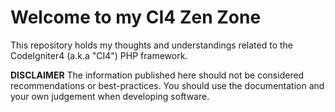 # Welcome to my CI4 Zen Zone

This repository holds my thoughts and understandings related to the CodeIgniter4 (a.k.a "CI4") PHP framework. 

**DISCLAIMER** The information published here should not be considered recommendations or best-practices. You should use the documentation and your own judgement when developing software.